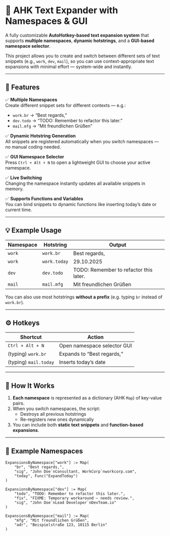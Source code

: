 # 🧠 AHK Text Expander with Namespaces & GUI

A fully customizable **AutoHotkey-based text expansion system** that supports **multiple namespaces**, **dynamic hotstrings**, and a **GUI-based namespace selector**.

This project allows you to create and switch between different sets of text snippets (e.g., `work`, `dev`, `mail`), so you can use context-appropriate text expansions with minimal effort — system-wide and instantly.

---

## 🚀 Features

✅ **Multiple Namespaces**  
Create different snippet sets for different contexts — e.g.:
- `work.br` → “Best regards,”  
- `dev.todo` → “TODO: Remember to refactor this later.”  
- `mail.mfg` → “Mit freundlichen Grüßen”

✅ **Dynamic Hotstring Generation**  
All snippets are registered automatically when you switch namespaces — no manual coding needed.

✅ **GUI Namespace Selector**  
Press `Ctrl + Alt + N` to open a lightweight GUI to choose your active namespace.

✅ **Live Switching**  
Changing the namespace instantly updates all available snippets in memory.

✅ **Supports Functions and Variables**  
You can bind snippets to dynamic functions like inserting today’s date or current time.

---

## 💡 Example Usage

| Namespace | Hotstring | Output |
|------------|------------|--------|
| `work` | `work.br` | Best regards, |
| `work` | `work.today` | 29.10.2025 |
| `dev` | `dev.todo` | TODO: Remember to refactor this later. |
| `mail` | `mail.mfg` | Mit freundlichen Grüßen |

You can also use most hotstrings **without a prefix** (e.g. typing `br` instead of `work.br`).

---

## ⚙️ Hotkeys

| Shortcut | Action |
|-----------|---------|
| `Ctrl + Alt + N` | Open namespace selector GUI |
| (typing) `work.br` | Expands to “Best regards,” |
| (typing) `mail.today` | Inserts today’s date |

---

## 🧩 How It Works

1. **Each namespace** is represented as a dictionary (AHK `Map`) of key-value pairs.  
2. When you switch namespaces, the script:
   - Destroys all previous hotstrings  
   - Re-registers new ones dynamically  
3. You can include both **static text snippets** and **function-based expansions**.

---

## 🧱 Example Namespaces

```ahk
ExpansionsByNamespace["work"] := Map(
    "br", "Best regards,",
    "sig", "John Doe`nConsultant, WorkCorp`nworkcorp.com",
    "today", Func("ExpandToday")
)

ExpansionsByNamespace["dev"] := Map(
    "todo", "TODO: Remember to refactor this later.",
    "fix", "FIXME: Temporary workaround — needs review.",
    "sig", "John Doe`nLead Developer`nDevTeam.io"
)

ExpansionsByNamespace["mail"] := Map(
    "mfg", "Mit freundlichen Grüßen",
    "adr", "Beispielstraße 123, 10115 Berlin"
)
